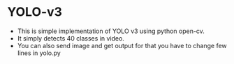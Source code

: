 # YOLO-v3

- This is simple implementation of YOLO v3 using python open-cv.
- It simply detects 40 classes in video.
- You can also send image and get output for that you have to change few lines in yolo.py
